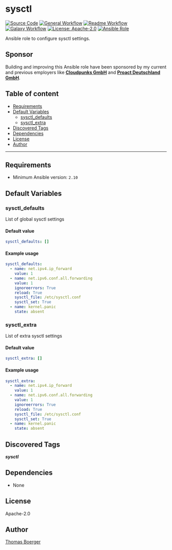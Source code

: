 # sysctl

[![Source Code](https://img.shields.io/badge/github-source%20code-blue?logo=github&amp;logoColor=white)](https://github.com/rolehippie/sysctl)
[![General Workflow](https://github.com/rolehippie/sysctl/actions/workflows/general.yml/badge.svg)](https://github.com/rolehippie/sysctl/actions/workflows/general.yml)
[![Readme Workflow](https://github.com/rolehippie/sysctl/actions/workflows/docs.yml/badge.svg)](https://github.com/rolehippie/sysctl/actions/workflows/docs.yml)
[![Galaxy Workflow](https://github.com/rolehippie/sysctl/actions/workflows/galaxy.yml/badge.svg)](https://github.com/rolehippie/sysctl/actions/workflows/galaxy.yml)
[![License: Apache-2.0](https://img.shields.io/github/license/rolehippie/sysctl)](https://github.com/rolehippie/sysctl/blob/master/LICENSE)
[![Ansible Role](https://img.shields.io/badge/role-rolehippie.sysctl-blue)](https://galaxy.ansible.com/rolehippie/sysctl)

Ansible role to configure sysctl settings.

## Sponsor

Building and improving this Ansible role have been sponsored by my current and previous employers like **[Cloudpunks GmbH](https://cloudpunks.de)** and **[Proact Deutschland GmbH](https://www.proact.eu)**.

## Table of content

- [Requirements](#requirements)
- [Default Variables](#default-variables)
  - [sysctl_defaults](#sysctl_defaults)
  - [sysctl_extra](#sysctl_extra)
- [Discovered Tags](#discovered-tags)
- [Dependencies](#dependencies)
- [License](#license)
- [Author](#author)

---

## Requirements

- Minimum Ansible version: `2.10`


## Default Variables

### sysctl_defaults

List of global sysctl settings

#### Default value

```YAML
sysctl_defaults: []
```

#### Example usage

```YAML
sysctl_defaults:
  - name: net.ipv4.ip_forward
    value: 1
  - name: net.ipv6.conf.all.forwarding
    value: 1
    ignoreerrors: True
    reload: True
    sysctl_file: /etc/sysctl.conf
    sysctl_set: True
  - name: kernel.panic
    state: absent
```

### sysctl_extra

List of extra sysctl settings

#### Default value

```YAML
sysctl_extra: []
```

#### Example usage

```YAML
sysctl_extra:
  - name: net.ipv4.ip_forward
    value: 1
  - name: net.ipv6.conf.all.forwarding
    value: 1
    ignoreerrors: True
    reload: True
    sysctl_file: /etc/sysctl.conf
    sysctl_set: True
  - name: kernel.panic
    state: absent
```

## Discovered Tags

**_sysctl_**


## Dependencies

- None

## License

Apache-2.0

## Author

[Thomas Boerger](https://github.com/tboerger)
